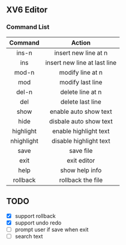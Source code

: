 ## XV6 Editor

### Command List
|Command|Action|
|:-:|:-:|
|ins-n|insert new line at n|
|ins|insert new line at last line|
|mod-n|modify line at n|
|mod|modify last line|
|del-n|delete line at n|
|del|delete last line|
|show|enable auto show text|
|hide|disbale auto show text|
|highlight|enable highlight text|
|nhighlight|disable highlight text|
|save|save file|
|exit|exit editor|
|help|show help info|
|rollback|rollback the file|

## TODO
- [x] support rollback
- [x] support undo redo
- [ ] prompt user if save when exit
- [ ] search text
